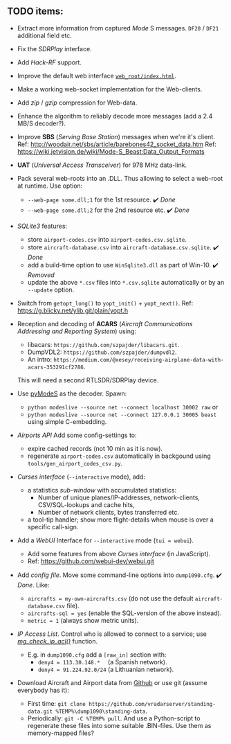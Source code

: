 ## TODO items:

* Extract more information from captured *Mode* S messages. `DF20` / `DF21` additional field etc.

* Fix the *SDRPlay* interface.

* Add *Hack-RF* support.

* Improve the default web interface [`web_root/index.html`](web_root/index.html).

* Make a working web-socket implementation for the Web-clients.

* Add *zip* / *gzip* compression for Web-data.

* Enhance the algorithm to reliably decode more messages (add a 2.4 MB/S decoder?).

* Improve **SBS** (*Serving Base Station*) messages when we're it's client.
  Ref: http://woodair.net/sbs/article/barebones42_socket_data.htm
  Ref: https://wiki.jetvision.de/wiki/Mode-S_Beast:Data_Output_Formats

* **UAT** (*Universal Access Transceiver*) for 978 MHz data-link.

* Pack several web-roots into an .DLL. Thus allowing to select a
  web-root at runtime. Use option:
   * `--web-page some.dll;1` for the 1st resource. :heavy_check_mark: *Done*
   * `--web-page some.dll;2` for the 2nd resource etc. :heavy_check_mark: *Done*

* *SQLite3* features:
   * store `airport-codes.csv` into `airport-codes.csv.sqlite`.
   * store `aircraft-database.csv` into `aircraft-database.csv.sqlite`. :heavy_check_mark: *Done*
   * add a build-time option to use `WinSqlite3.dll` as part of Win-10. :heavy_check_mark: *Removed*
   * update the above `*.csv` files into `*.csv.sqlite` automatically or by an `--update` option.

* Switch from `getopt_long()` to `yopt_init()` + `yopt_next()`.
  Ref: https://g.blicky.net/ylib.git/plain/yopt.h

* Reception and decoding of **ACARS** (*Aircraft Communications Addressing and Reporting System*)
  using:
    * libacars: `https://github.com/szpajder/libacars.git`.
    * DumpVDL2:  `https://github.com/szpajder/dumpvdl2`.
    * An intro:  `https://medium.com/@xesey/receiving-airplane-data-with-acars-353291cf2786`.

  This will need a second RTLSDR/SDRPlay device.

* Use [pyModeS](https://github.com/junzis/pyModeS.git) as the decoder. Spawn:
   * `python modeslive --source net --connect localhost 30002 raw` or
   * `python modeslive --source net --connect 127.0.0.1 30005 beast`
   using simple C-embedding.

* *Airports API* Add some config-settings to:
  * expire cached records (not 10 min as it is now).
  * regenerate `airport-codes.csv` automatically in backgound using `tools/gen_airport_codes_csv.py`.

* *Curses interface* (`--interactive` mode), add:
  * a statistics *sub-window* with accumulated statistics:
    * Number of unique planes/IP-addresses, network-clients, CSV/SQL-lookups and cache hits,
    * Number of network clients, bytes transferred etc.
  * a tool-tip handler; show more flight-details when mouse is over a specific call-sign.

* Add a *WebUI* Interface for `--interactive` mode (`tui = webui`).
  * Add some features from above *Curses interface* (in JavaScript).
  * Ref: https://github.com/webui-dev/webui.git

* Add *config file*. Move some command-line options into `dump1090.cfg`. :heavy_check_mark: *Done*. Like:
  * `aircrafts = my-own-aircrafts.csv` (do not use the default `aircraft-database.csv` file).
  * `aircrafts-sql = yes` (enable the SQL-version of the above instead).
  * `metric = 1` (always show metric units).

* *IP Access List*. Control who is allowed to connect to a service; use [*mg_check_ip_acl()*](https://mongoose.ws/documentation/#mg_check_ip_acl) function.
  * E.g. in `dump1090.cfg` add a `[raw_in]` section with:
    * `deny4 = 113.30.148.*  ` (a Spanish network).
    * `deny4 = 91.224.92.0/24` (a Lithuanian network).

* Download Aircraft and Airport data from [Github](https://github.com/vradarserver/standing-data/archive/refs/heads/main.zip)
  or use git (assume everybody has it):
    * First time:   `git clone https://github.com/vradarserver/standing-data.git %TEMP%\dump1090\standing-data`.
    * Periodically: `git -C %TEMP% pull`.
  And use a Python-script to regenerate these files into some suitable .BIN-files.
  Use them as memory-mapped files?

